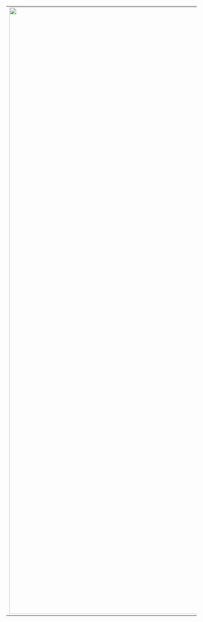 | | | |
|------------------------------------:|:--------------------------:|:---------------------------------:|
|<img width="1604" alt="screen shot 2017-08-07 at 12 18 15 pm" src="https://user-images.githubusercontent.com/30195666/87654796-0b207900-c775-11ea-8b5a-46616c11c351.png">  |  <img width="1604" alt="screen shot 2017-08-07 at 12 18 15 pm" src="https://user-images.githubusercontent.com/30195666/84147747-8ce8fc80-aa7b-11ea-836d-186b1b3b6039.png">|<img width="1604" alt="screen shot 2017-08-07 at 12 18 15 pm" src="https://user-images.githubusercontent.com/30195666/84310662-a2dfe580-ab7f-11ea-8ff5-f2a8dc712508.png">|




<!--
**Saurabh-kayasth/saurabh-kayasth** is a ✨ _special_ ✨ repository because its `README.md` (this file) appears on your GitHub profile.

Here are some ideas to get you started:

- 🔭 I’m currently working on ...
- 🌱 I’m currently learning ...
- 👯 I’m looking to collaborate on ...
- 🤔 I’m looking for help with ...
- 💬 Ask me about ...
- 📫 How to reach me: ...
- 😄 Pronouns: ...
- ⚡ Fun fact: ...
-->
